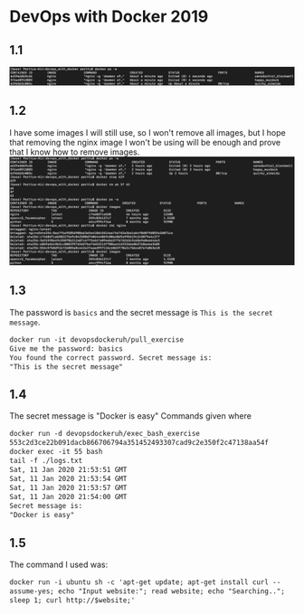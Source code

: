 # DevOps with Docker 2019
## 1.1
![1.1 solution](/images/1_1_solution.png)

## 1.2
I have some images I will still use, so I won't remove all images, but I hope that removing the nginx image I won't be using will be enough and prove that I know how to remove images.
![1.2 solution](/images/1_2_solution.png)

## 1.3
The password is `basics` and the secret message is `This is the secret message`.
```
docker run -it devopsdockeruh/pull_exercise
Give me the password: basics
You found the correct password. Secret message is:
"This is the secret message"
```

## 1.4
The secret message is "Docker is easy"
Commands given where
```
docker run -d devopsdockeruh/exec_bash_exercise
553c2d3ce22b091dacb866706794a351452493307cad9c2e350f2c47138aa54f
docker exec -it 55 bash
tail -f ./logs.txt
Sat, 11 Jan 2020 21:53:51 GMT
Sat, 11 Jan 2020 21:53:54 GMT
Sat, 11 Jan 2020 21:53:57 GMT
Sat, 11 Jan 2020 21:54:00 GMT
Secret message is:
"Docker is easy"
```

## 1.5
The command I used was:
```
docker run -i ubuntu sh -c 'apt-get update; apt-get install curl --assume-yes; echo "Input website:"; read website; echo "Searching.."; sleep 1; curl http://$website;'
```